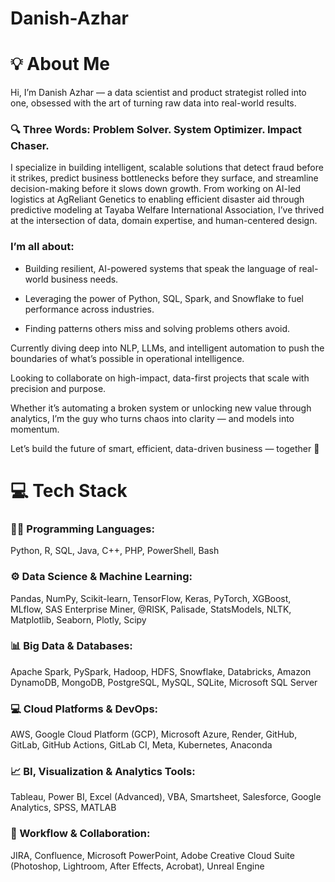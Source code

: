 # Danish-Azhar

# 💡 About Me

Hi, I’m Danish Azhar — a data scientist and product strategist rolled into one, obsessed with the art of turning raw data into real-world results.

### 🔍 Three Words: Problem Solver. System Optimizer. Impact Chaser.

I specialize in building intelligent, scalable solutions that detect fraud before it strikes, predict business bottlenecks before they surface, and streamline decision-making before it slows down growth. From working on AI-led logistics at AgReliant Genetics to enabling efficient disaster aid through predictive modeling at Tayaba Welfare International Association, I’ve thrived at the intersection of data, domain expertise, and human-centered design.

### I’m all about:

- Building resilient, AI-powered systems that speak the language of real-world business needs.

- Leveraging the power of Python, SQL, Spark, and Snowflake to fuel performance across industries.

- Finding patterns others miss and solving problems others avoid.

Currently diving deep into NLP, LLMs, and intelligent automation to push the boundaries of what’s possible in operational intelligence.

Looking to collaborate on high-impact, data-first projects that scale with precision and purpose.

Whether it’s automating a broken system or unlocking new value through analytics, I’m the guy who turns chaos into clarity — and models into momentum.

Let’s build the future of smart, efficient, data-driven business — together 🚀 

# 💻 Tech Stack

### 🧑‍💻 Programming Languages:
Python, R, SQL, Java, C++, PHP, PowerShell, Bash

### ⚙️ Data Science & Machine Learning:
Pandas, NumPy, Scikit-learn, TensorFlow, Keras, PyTorch, XGBoost, MLflow, SAS Enterprise Miner, @RISK, Palisade, StatsModels, NLTK, Matplotlib, Seaborn, Plotly, Scipy

### 📊 Big Data & Databases:
Apache Spark, PySpark, Hadoop, HDFS, Snowflake, Databricks, Amazon DynamoDB, MongoDB, PostgreSQL, MySQL, SQLite, Microsoft SQL Server

### 💻 Cloud Platforms & DevOps:
AWS, Google Cloud Platform (GCP), Microsoft Azure, Render, GitHub, GitLab, GitHub Actions, GitLab CI, Meta, Kubernetes, Anaconda

### 📈 BI, Visualization & Analytics Tools:
Tableau, Power BI, Excel (Advanced), VBA, Smartsheet, Salesforce, Google Analytics, SPSS, MATLAB

### 📄 Workflow & Collaboration:
JIRA, Confluence, Microsoft PowerPoint, Adobe Creative Cloud Suite (Photoshop, Lightroom, After Effects, Acrobat), Unreal Engine
